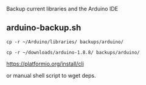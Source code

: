 Backup current libraries and the Arduino IDE

## arduino-backup.sh

```
cp -r ~/Arduino/libraries/ backups/arduino/

cp -r ~/downloads/arduino-1.8.8/ backups/arduino/
```

https://platformio.org/install/cli

or manual shell script to wget deps.